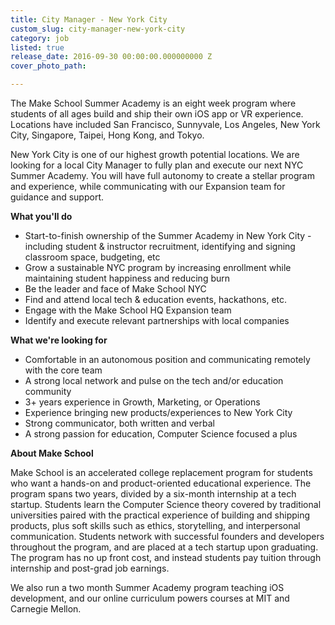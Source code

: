 ```yaml
---
title: City Manager - New York City
custom_slug: city-manager-new-york-city
category: job
listed: true
release_date: 2016-09-30 00:00:00.000000000 Z
cover_photo_path: 

---
```

The Make School Summer Academy is an eight week program where students of all ages build and ship their own iOS app or VR experience. Locations have included San Francisco, Sunnyvale, Los Angeles, New York City, Singapore, Taipei, Hong Kong, and Tokyo. 

New York City is one of our highest growth potential locations. We are looking for a local City Manager to fully plan and execute our next NYC Summer Academy. You will have full autonomy to create a stellar program and experience, while communicating with our Expansion team for guidance and support. 

<b>What you'll do</b>

- Start-to-finish ownership of the Summer Academy in New York City - including student & instructor recruitment, identifying and signing classroom space, budgeting, etc
- Grow a sustainable NYC program by increasing enrollment while maintaining student happiness and reducing burn 
- Be the leader and face of Make School NYC
- Find and attend local tech & education events, hackathons, etc. 
- Engage with the Make School HQ Expansion team 
- Identify and execute relevant partnerships with local companies

<b>What we're looking for</b>

- Comfortable in an autonomous position and communicating remotely with the core team
- A strong local network and pulse on the tech and/or education community
- 3+ years experience in Growth, Marketing, or Operations 
- Experience bringing new products/experiences to New York City
- Strong communicator, both written and verbal
- A strong passion for education, Computer Science focused a plus

<b>About Make School</b>

Make School is an accelerated college replacement program for students who want a hands-on and product-oriented educational experience. The program spans two years, divided by a six-month internship at a tech startup. Students learn the Computer Science theory covered by traditional universities paired with the practical experience of building and shipping products, plus soft skills such as ethics, storytelling, and interpersonal communication. Students network with successful founders and developers throughout the program, and are placed at a tech startup upon graduating. The program has no up front cost, and instead students pay tuition through internship and post-grad job earnings.

We also run a two month Summer Academy program teaching iOS development, and our online curriculum powers courses at MIT and Carnegie Mellon.